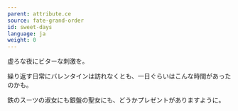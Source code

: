 ```yaml
---
parent: attribute.ce
source: fate-grand-order
id: sweet-days
language: ja
weight: 0
---
```


虚ろな夜にビターな刺激を。

繰り返す日常にバレンタインは訪れなくとも、一日ぐらいはこんな時間があったのかも。

鉄のスーツの淑女にも銀盤の聖女にも、どうかプレゼントがありますように。
